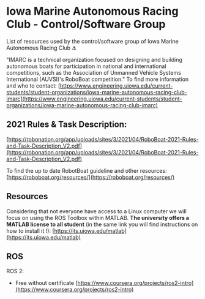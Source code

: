 # Iowa Marine Autonomous Racing Club - Control/Software Group

List of resources used by the control/software group of Iowa Marine Autonomous Racing Club ⚓

"IMARC is a technical organization focused on designing and building autonomous boats for participation in national and international competitions, such as the Association of Unmanned Vehicle Systems International (AUVSI)'s RoboBoat competition."
To find more information and who to contact: [https://www.engineering.uiowa.edu/current-students/student-organizations/iowa-marine-autonomous-racing-club-imarc](https://www.engineering.uiowa.edu/current-students/student-organizations/iowa-marine-autonomous-racing-club-imarc)

## 2021 Rules & Task Description:
[https://robonation.org/app/uploads/sites/3/2021/04/RoboBoat-2021-Rules-and-Task-Description_V2.pdf](https://robonation.org/app/uploads/sites/3/2021/04/RoboBoat-2021-Rules-and-Task-Description_V2.pdf)

To find the up to date RobotBoat guideline and other resources:
[https://roboboat.org/resources/](https://roboboat.org/resources/)

## Resources

Considering that not everyone have access to a Linux computer we will focus on using the ROS Toolbox within MATLAB. **The university offers a MATLAB license to all student** (in the same link you will find instructions on how to install it !): [https://its.uiowa.edu/matlab](https://its.uiowa.edu/matlab)


## ROS 

ROS 2:
- Free without certificate
[https://www.coursera.org/projects/ros2-intro](https://www.coursera.org/projects/ros2-intro)
